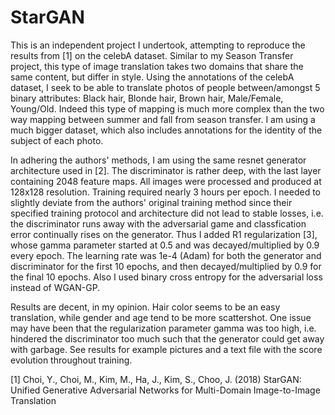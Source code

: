 # StarGAN
This is an independent project I undertook, attempting to reproduce the results from [1] on the celebA dataset. Similar to my Season Transfer project, this type of image
translation takes two domains that share the same content, but differ in style. Using the annotations of the celebA dataset, I seek to be able to translate photos of people
between/amongst 5 binary attributes: Black hair, Blonde hair, Brown hair, Male/Female, Young/Old. Indeed this type of mapping is much more complex than the two way mapping
between summer and fall from season transfer. I am using a much bigger dataset, which also includes annotations for the identity of the subject of each photo.

In adhering the authors' methods, I am using the same resnet generator architecture used in [2]. The discriminator is rather deep, with the last layer containing 2048 feature
maps. All images were processed and produced at 128x128 resolution. Training required nearly 3 hours per epoch. I needed to slightly deviate from the authors' original
training method since their specified training protocol and architecture did not lead to stable losses, i.e. the discriminator runs away with the adversarial game and
classfication error continually rises on the generator. Thus I added R1 regularization [3], whose gamma parameter started at 0.5 and was decayed/multiplied by 0.9 every epoch.
The learning rate was 1e-4 (Adam) for both the generator and discriminator for the first 10 epochs, and then decayed/multiplied by 0.9 for the final 10 epochs. Also I used
binary cross entropy for the adversarial loss instead of WGAN-GP.

Results are decent, in my opinion. Hair color seems to be an easy translation, while gender and age tend to be more scattershot. One issue may have been that the
regularization parameter gamma was too high, i.e. hindered the discriminator too much such that the generator could get away with garbage. See results for example pictures
and a text file with the score evolution throughout training.

[1] Choi, Y., Choi, M., Kim, M., Ha, J., Kim, S., Choo, J. (2018) StarGAN: Unified Generative Adversarial Networks for Multi-Domain Image-to-Image Translation
